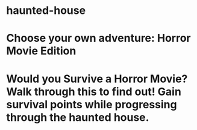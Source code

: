 # haunted-house
# Choose your own adventure: Horror Movie Edition
# Would you Survive a Horror Movie? Walk through this to find out! Gain survival points while progressing through the haunted house.
